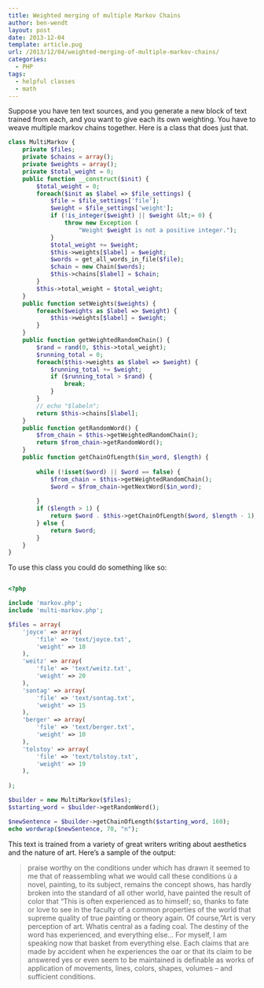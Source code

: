 ```yaml
---
title: Weighted merging of multiple Markov Chains
author: ben-wendt
layout: post
date: 2013-12-04
template: article.pug
url: /2013/12/04/weighted-merging-of-multiple-markov-chains/
categories:
  - PHP
tags:
  - helpful classes
  - math
---
```

Suppose you have ten text sources, and you generate a new block of text trained from each, and you want to give each its own weighting. You have to weave multiple markov chains together.
<span class="more"></span>
Here is a class that does just that.

```php
class MultiMarkov {
	private $files;
	private $chains = array();
	private $weights = array();
	private $total_weight = 0;
	public function __construct($init) {
		$total_weight = 0;
		foreach($init as $label => $file_settings) {
			$file = $file_settings['file'];
			$weight = $file_settings['weight'];
			if (!is_integer($weight) || $weight &lt;= 0) {
				throw new Exception (
					"Weight $weight is not a positive integer.");
			}
			$total_weight += $weight;
			$this->weights[$label] = $weight;
			$words = get_all_words_in_file($file);
			$chain = new Chain($words);
			$this->chains[$label] = $chain;
		}
		$this->total_weight = $total_weight;
	}
	public function setWeights($weights) {
		foreach($weights as $label => $weight) {
			$this->weights[$label] = $weight;
		}
	}
	public function getWeightedRandomChain() {
		$rand = rand(0, $this->total_weight);
		$running_total = 0;
		foreach($this->weights as $label => $weight) {
			$running_total += $weight;
			if ($running_total > $rand) {
				break;
			}
		}
		// echo "$labeln";
		return $this->chains[$label];
	}
	public function getRandomWord() {
		$from_chain = $this->getWeightedRandomChain();
		return $from_chain->getRandomWord();
	}
	public function getChainOfLength($in_word, $length) {
		
		while (!isset($word) || $word == false) {
			$from_chain = $this->getWeightedRandomChain();
			$word = $from_chain->getNextWord($in_word);
			
		} 
		if ($length > 1) {
			return $word . $this->getChainOfLength($word, $length - 1);
		} else {
			return $word;
		}
	}
}
```

To use this class you could do something like so:

```php

<?php 

include 'markov.php';
include 'multi-markov.php';

$files = array(
	'joyce' => array(
		'file' => 'text/joyce.txt',
		'weight' => 10
	),
	'weitz' => array(
		'file' => 'text/weitz.txt',
		'weight' => 20
	),
	'sontag' => array(
		'file' => 'text/sontag.txt',
		'weight' => 15
	),
	'berger' => array(
		'file' => 'text/berger.txt',
		'weight' => 10
	),
	'tolstoy' => array(
		'file' => 'text/tolstoy.txt',
		'weight' => 19
	),
	
);

$builder = new MultiMarkov($files);
$starting_word = $builder->getRandomWord();

$newSentence = $builder->getChainOfLength($starting_word, 160);
echo wordwrap($newSentence, 70, "n");
```

This text is trained from a variety of great writers writing about aesthetics and the nature of art. Here&#8217;s a sample of the output:

> praise worthy on the conditions
> under which has drawn it seemed to
> me that of reassembling what we would call these conditions ù a novel,
> painting, to its subject, remains the concept shows, has hardly broken
> into the standard of all other world, have painted the result of color
> that &#8220;This is often experienced as to himself; so, thanks
> to fate or love to see in the faculty of a common properties of the
> world that supreme quality
> of true painting or theory again. Of course,&#8221;Art is very perception of
> art. Whatis central as a fading coal. The destiny of the word has
> experienced, and everything else&#8230; For myself, I am speaking now
> that basket from everything else. Each claims that are made by
> accident when he experiences the oar or that its claim to be answered
> yes or even seem to be maintained is definable as works of application
> of movements, lines, colors, shapes, volumes &#8211; and sufficient
> conditions.
